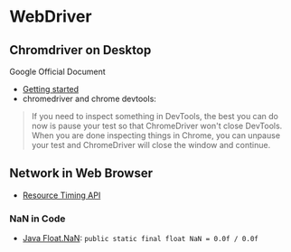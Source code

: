 # WebDriver
## Chromdriver on Desktop
Google Official Document
* [Getting started][3]
* chromedriver and chrome devtools:
>If you need to inspect something in DevTools, the best you can do now is pause your test so that ChromeDriver won't close DevTools. When you are done inspecting things in Chrome, you can unpause your test and ChromeDriver will close the window and continue.



## Network in Web Browser
* [Resource Timing API][2]

### NaN in Code
* [Java Float.NaN][1]:
`public static final float NaN = 0.0f / 0.0f`


[1]: http://docs.oracle.com/javase/6/docs/api/java/lang/Float.html#NaN 'Java Float.NaN'
[2]: http://www.w3.org/TR/resource-timing/ 'Resource Timing API'
[3]: https://sites.google.com/a/chromium.org/chromedriver/getting-started 'chromedriver newbie'